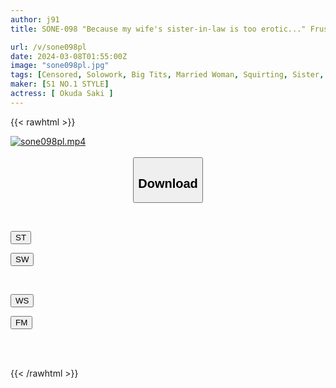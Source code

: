 ```yaml
---
author: j91
title: SONE-098 "Because my wife's sister-in-law is too erotic..." Frustrated married woman Saki and her sexless sister's husband go crazy with sex to the point of embarrassment Saki Okuda

url: /v/sone098pl
date: 2024-03-08T01:55:00Z
image: "sone098pl.jpg"
tags: [Censored, Solowork, Big Tits, Married Woman, Squirting, Sister, Cuckold	]
maker: [S1 NO.1 STYLE]
actress: [ Okuda Saki ]
---
```



{{< rawhtml >}}

<div class="video" data-videoid="x9gAQe2LygujrK">
    <a href="javascript:;">
        <img src="/v/sone098pl/sone098pl.jpg" width="WIDTH" height="HEIGHT" alt="sone098pl.mp4" loading="lazy">
    </a>
</div>

<script type="text/javascript" src="https://j91.asia/asset/on-demand-st.js"></script>

<br>
  <link rel="stylesheet" href="https://j91.asia/asset/bs5.css">
  
  <center>
  <button class="btn btn-primary" type="button" data-bs-toggle="collapse" data-bs-target=".multi-collapse" aria-expanded="false" aria-controls="multiCollapseExample1 multiCollapseExample2"><h2>Download</h2></button></center>
</p>
<div class="row">
  <div class="col">
    <div class="collapse multi-collapse" id="multiCollapseExample1">
      <div class="card card-body">
	      	      <br>
<div class="buttons">  
<p><a href="https://streamtape.to/v/x9gAQe2LygujrK" target="_blank"><button class="btn-hover color-3"><i class="fa fa-download"></i> ST</button></a></p>
<p><a href="https://cdnwish.com/fby4yy4q512v" target="_blank"><button class="btn-hover color-2"><i class="fa fa-download"></i> SW</button></a></p></div>
    </div>
  </div>
</div>
  <div class="col">
    <div class="collapse multi-collapse" id="multiCollapseExample2">
      <div class="card card-body">
	      <br>
<div class="buttons">
<p><a href="https://wolfstream.tv/ig96j0fivz16"><button class="btn-hover color-9"><i class="fa fa-download"></i> WS</button></a></p>
<p><a href="https://filemoon.sx/d/sbnsis9d09l9"><button class="btn-hover color-8"><i class="fa fa-download"></i> FM</button></a></p></div>
<br><br>
      </div>
    </div>
  </div>
</div>

{{< /rawhtml >}}